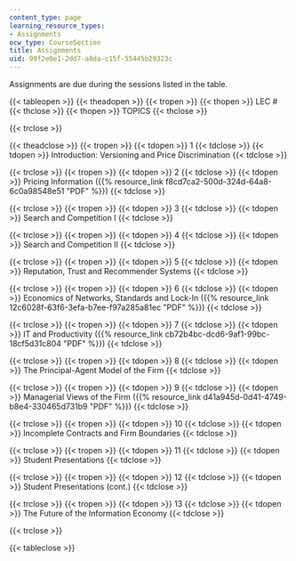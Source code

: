 ```yaml
---
content_type: page
learning_resource_types:
- Assignments
ocw_type: CourseSection
title: Assignments
uid: 99f2e0e1-2dd7-a8da-c15f-55445b29323c
---
```


Assignments are due during the sessions listed in the table.

{{< tableopen >}}
{{< theadopen >}}
{{< tropen >}}
{{< thopen >}}
LEC #
{{< thclose >}}
{{< thopen >}}
TOPICS
{{< thclose >}}

{{< trclose >}}

{{< theadclose >}}
{{< tropen >}}
{{< tdopen >}}
1
{{< tdclose >}}
{{< tdopen >}}
Introduction: Versioning and Price Discrimination
{{< tdclose >}}

{{< trclose >}}
{{< tropen >}}
{{< tdopen >}}
2
{{< tdclose >}}
{{< tdopen >}}
Pricing Information ({{% resource_link f8cd7ca2-500d-324d-64a8-6c0a98548e51 "PDF" %}})
{{< tdclose >}}

{{< trclose >}}
{{< tropen >}}
{{< tdopen >}}
3
{{< tdclose >}}
{{< tdopen >}}
Search and Competition I
{{< tdclose >}}

{{< trclose >}}
{{< tropen >}}
{{< tdopen >}}
4
{{< tdclose >}}
{{< tdopen >}}
Search and Competition II
{{< tdclose >}}

{{< trclose >}}
{{< tropen >}}
{{< tdopen >}}
5
{{< tdclose >}}
{{< tdopen >}}
Reputation, Trust and Recommender Systems
{{< tdclose >}}

{{< trclose >}}
{{< tropen >}}
{{< tdopen >}}
6
{{< tdclose >}}
{{< tdopen >}}
Economics of Networks, Standards and Lock-In ({{% resource_link 12c6028f-63f6-3efa-b7ee-f97a285a81ec "PDF" %}})
{{< tdclose >}}

{{< trclose >}}
{{< tropen >}}
{{< tdopen >}}
7
{{< tdclose >}}
{{< tdopen >}}
IT and Productivity ({{% resource_link cb72b4bc-dcd6-9af1-99bc-18cf5d31c804 "PDF" %}})
{{< tdclose >}}

{{< trclose >}}
{{< tropen >}}
{{< tdopen >}}
8
{{< tdclose >}}
{{< tdopen >}}
The Principal-Agent Model of the Firm
{{< tdclose >}}

{{< trclose >}}
{{< tropen >}}
{{< tdopen >}}
9
{{< tdclose >}}
{{< tdopen >}}
Managerial Views of the Firm ({{% resource_link d41a945d-0d41-4749-b8e4-330465d731b9 "PDF" %}})
{{< tdclose >}}

{{< trclose >}}
{{< tropen >}}
{{< tdopen >}}
10
{{< tdclose >}}
{{< tdopen >}}
Incomplete Contracts and Firm Boundaries
{{< tdclose >}}

{{< trclose >}}
{{< tropen >}}
{{< tdopen >}}
11
{{< tdclose >}}
{{< tdopen >}}
Student Presentations
{{< tdclose >}}

{{< trclose >}}
{{< tropen >}}
{{< tdopen >}}
12
{{< tdclose >}}
{{< tdopen >}}
Student Presentations (cont.)
{{< tdclose >}}

{{< trclose >}}
{{< tropen >}}
{{< tdopen >}}
13
{{< tdclose >}}
{{< tdopen >}}
The Future of the Information Economy
{{< tdclose >}}

{{< trclose >}}

{{< tableclose >}}